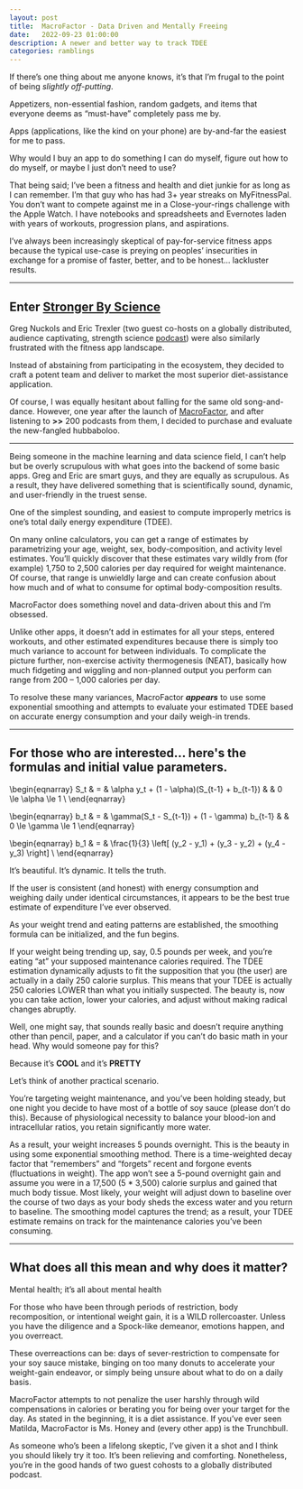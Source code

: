 ```yaml
---
layout: post
title:  MacroFactor - Data Driven and Mentally Freeing
date:   2022-09-23 01:00:00
description: A newer and better way to track TDEE
categories: ramblings
---
```


If there’s one thing about me anyone knows, it’s that I’m frugal to the point of being __slightly_ off-putting_.

Appetizers, non-essential fashion, random gadgets, and items that everyone deems as “must-have” completely pass me by.

Apps (applications, like the kind on your phone) are by-and-far the easiest for me to pass. 

Why would I buy an app to do something I can do myself, figure out how to do myself, or maybe I just don’t need to use?

That being said; I’ve been a fitness and health and diet junkie for as long as I can remember.
I’m that guy who has had 3+ year streaks on MyFitnessPal. You don’t want to compete against me in a Close-your-rings challenge with the Apple Watch. I have notebooks and spreadsheets and Evernotes laden with years of workouts, progression plans, and aspirations.

I’ve always been increasingly skeptical of pay-for-service fitness apps because the typical use-case is preying on peoples’ insecurities in exchange for a promise of faster, better, and to be honest… lackluster results.

---
Enter [Stronger By Science](https://www.strongerbyscience.com/)
---

Greg Nuckols and Eric Trexler (two guest co-hosts on a globally distributed, audience captivating, strength science [podcast](https://www.strongerbyscience.com/podcast/)) were also similarly frustrated with the fitness app landscape. 

Instead of abstaining from participating in the ecosystem, they decided to craft a potent team and deliver to market the most superior diet-assistance application.

Of course, I was equally hesitant about falling for the same old song-and-dance. However, one year after the launch of [MacroFactor](https://www.strongerbyscience.com/macrofactor/), and after listening to **>>** 200 podcasts from them, I decided to purchase and evaluate the new-fangled hubbaboloo.

---

Being someone in the machine learning and data science field, I can’t help but be overly scrupulous with what goes into the backend of some basic apps. Greg and Eric are smart guys, and they are equally as scrupulous. As a result, they have delivered something that is scientifically sound, dynamic, and user-friendly in the truest sense. 

One of the simplest sounding, and easiest to compute improperly metrics is one’s total daily energy expenditure (TDEE). 

On many online calculators, you can get a range of estimates by parametrizing your age, weight, sex, body-composition, and activity level estimates. You’ll quickly discover that these estimates vary wildly from (for example) 1,750 to 2,500 calories per day required for weight maintenance. Of course, that range is unwieldly large and can create confusion about how much and of what to consume for optimal body-composition results.

MacroFactor does something novel and data-driven about this and I’m obsessed.

Unlike other apps, it doesn’t add in estimates for all your steps, entered workouts, and other estimated expenditures because there is simply too much variance to account for between individuals. To complicate the picture further, non-exercise activity thermogenesis (NEAT), basically how much fidgeting and wiggling and non-planned output you perform can range from 200 – 1,000 calories per day.

To resolve these many variances, MacroFactor **_appears_** to use some exponential smoothing and attempts to evaluate your estimated TDEE based on accurate energy consumption and your daily weigh-in trends.

---
For those who are interested... here's the formulas and initial value parameters.
---


\begin{eqnarray}
S_t & = & \alpha y_t + (1 - \alpha)(S_{t-1} + b_{t-1}) & & 0 \le \alpha \le 1 \\
\end{eqnarray}

\begin{eqnarray}
b_t & = & \gamma(S_t - S_{t-1}) + (1 - \gamma) b_{t-1} & & 0 \le \gamma \le 1 
\end{eqnarray}

\begin{eqnarray}
b_1 & = & \frac{1}{3} \left[ (y_2 - y_1) + (y_3 - y_2) + (y_4 - y_3) \right] \\
\end{eqnarray}

It’s beautiful. It’s dynamic. It tells the truth.

If the user is consistent (and honest) with energy consumption and weighing daily under identical circumstances, it appears to be the best true estimate of expenditure I’ve ever observed.

As your weight trend and eating patterns are established, the smoothing formula can be initialized, and the fun begins.

If your weight being trending up, say, 0.5 pounds per week, and you’re eating “at” your supposed maintenance calories required. The TDEE estimation dynamically adjusts to fit the supposition that you (the user) are actually in a daily 250 calorie surplus. This means that your TDEE is actually 250 calories LOWER than what you initially suspected. The beauty is, now you can take action, lower your calories, and adjust without making radical changes abruptly.

Well, one might say, that sounds really basic and doesn’t require anything other than pencil, paper, and a calculator if you can’t do basic math in your head. Why would someone pay for this?

Because it’s **COOL** and it’s **PRETTY**

Let’s think of another practical scenario.

You’re targeting weight maintenance, and you’ve been holding steady, but one night you decide to have most of a bottle of soy sauce (please don’t do this). Because of physiological necessity to balance your blood-ion and intracellular ratios, you retain significantly more water. 

As a result, your weight increases 5 pounds overnight.
This is the beauty in using some exponential smoothing method. There is a time-weighted decay factor that “remembers” and “forgets” recent and forgone events (fluctuations in weight). The app won’t see a 5-pound overnight gain and assume you were in a 17,500 (5 * 3,500) calorie surplus and gained that much body tissue. Most likely, your weight will adjust down to baseline over the course of two days as your body sheds the excess water and you return to baseline. The smoothing model captures the trend; as a result, your TDEE estimate remains on track for the maintenance calories you’ve been consuming.

---
What does all this mean and why does it matter?
---

Mental health; it’s all about mental health

For those who have been through periods of restriction, body recomposition, or intentional weight gain, it is a WILD rollercoaster. Unless you have the diligence and a Spock-like demeanor, emotions happen, and you overreact.

These overreactions can be: days of sever-restriction to compensate for your soy sauce mistake, binging on too many donuts to accelerate your weight-gain endeavor, or simply being unsure about what to do on a daily basis.

MacroFactor attempts to not penalize the user harshly through wild compensations in calories or berating you for being over your target for the day. As stated in the beginning, it is a diet assistance. If you’ve ever seen Matilda, MacroFactor is Ms. Honey and (every other app) is the Trunchbull. 

As someone who’s been a lifelong skeptic, I’ve given it a shot and I think you should likely try it too. It’s been relieving and comforting. Nonetheless, you’re in the good hands of two guest cohosts to a globally distributed podcast.

